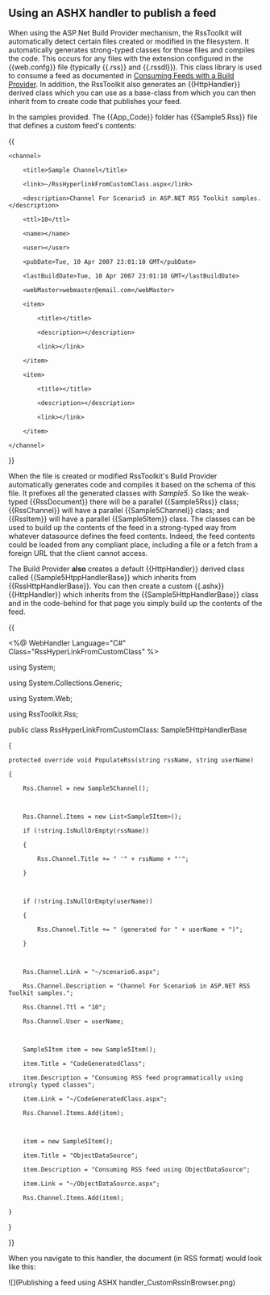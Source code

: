 ## Using an ASHX handler to publish a feed

When using the ASP.Net Build Provider mechanism, the RssToolkit will automatically detect certain files created or modified in the filesystem. It automatically generates strong-typed classes for those files and compiles the code. This occurs for any files with the extension configured in the {{web.confg}} file (typically {{.rss}} and {{.rssdl}}).  This class library is used to consume a feed as documented in [Consuming Feeds with a Build Provider](Consuming-Feeds-with-a-Build-Provider). In addition, the RssToolkit also generates an {{HttpHandler}} derived class which you can use as a base-class from which you can then inherit from to create code that publishes your feed.

In the samples provided. The {{App_Code}} folder has {{Sample5.Rss}} file that defines a custom feed's contents:
{{
<?xml version="1.0" encoding="utf-8"?>
<rss version="2.0">
    <channel>
        <title>Sample Channel</title>
        <link>~/RssHyperlinkFromCustomClass.aspx</link>
        <description>Channel For Scenario5 in ASP.NET RSS Toolkit samples.</description>
        <ttl>10</ttl>
        <name></name>
        <user></user>
        <pubDate>Tue, 10 Apr 2007 23:01:10 GMT</pubDate>
        <lastBuildDate>Tue, 10 Apr 2007 23:01:10 GMT</lastBuildDate>
        <webMaster>webmaster@email.com</webMaster>
        <item>
            <title></title>
            <description></description>
            <link></link>
        </item>
        <item>
            <title></title>
            <description></description>
            <link></link>
        </item>
    </channel>
</rss>
}}
When the file is created or modified RssToolkit's Build Provider automatically generates code and compiles it based on the schema of this file. It prefixes all the generated classes with _Sample5_. So like the weak-typed {{RssDocument}} there will be a parallel {{Sample5Rss}} class; {{RssChannel}} will have a parallel {{Sample5Channel}} class; and {{RssItem}} will have a parallel {{Sample5Item}} class. The classes can be used to build up  the contents of the feed in a strong-typed way from whatever datasource defines the feed contents. Indeed, the feed contents could be loaded from any compliant place, including a file or a fetch from a foreign URL that the client cannot access.

The Build Provider **also** creates a default {{HttpHandler}} derived class called {{Sample5HtppHandlerBase}} which inherits from {{RssHttpHandlerBase}}. You can then create a custom {{.ashx}} {{HttpHandler}} which inherits from the {{Sample5HttpHandlerBase}} class and in the code-behind for that page you simply build up the contents of the feed.
{{
<%@ WebHandler Language="C#" Class="RssHyperLinkFromCustomClass" %>

using System;
using System.Collections.Generic;
using System.Web;
using RssToolkit.Rss;

public class RssHyperLinkFromCustomClass: Sample5HttpHandlerBase
{
    protected override void PopulateRss(string rssName, string userName)
    {
        Rss.Channel = new Sample5Channel();
        
        Rss.Channel.Items = new List<Sample5Item>();
        if (!string.IsNullOrEmpty(rssName))
        {
            Rss.Channel.Title += " '" + rssName + "'";
        }

        if (!string.IsNullOrEmpty(userName))
        {
            Rss.Channel.Title += " (generated for " + userName + ")";
        }

        Rss.Channel.Link = "~/scenario6.aspx";
        Rss.Channel.Description = "Channel For Scenario6 in ASP.NET RSS Toolkit samples.";
        Rss.Channel.Ttl = "10";
        Rss.Channel.User = userName;

        Sample5Item item = new Sample5Item();
        item.Title = "CodeGeneratedClass";
        item.Description = "Consuming RSS feed programmatically using strongly typed classes";
        item.Link = "~/CodeGeneratedClass.aspx";
        Rss.Channel.Items.Add(item);

        item = new Sample5Item();
        item.Title = "ObjectDataSource";
        item.Description = "Consuming RSS feed using ObjectDataSource";
        item.Link = "~/ObjectDataSource.aspx";
        Rss.Channel.Items.Add(item);
    }    
}
}}
When you navigate to this handler, the document (in RSS format) would look like this:
![](Publishing a feed using ASHX handler_CustomRssInBrowser.png)